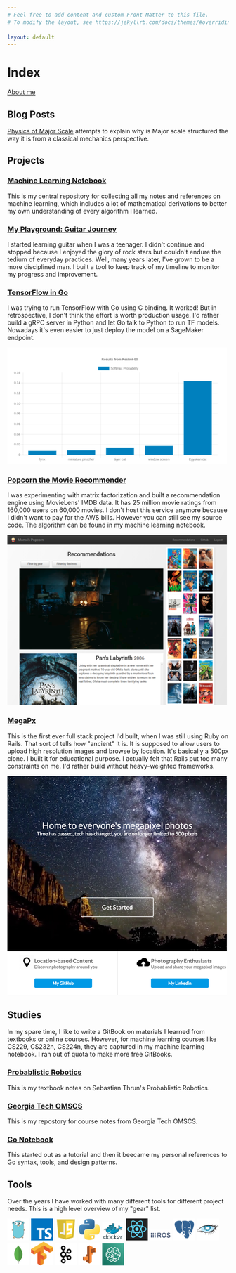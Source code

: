 ```yaml
---
# Feel free to add content and custom Front Matter to this file.
# To modify the layout, see https://jekyllrb.com/docs/themes/#overriding-theme-defaults

layout: default
---
```


# Index

[About me](http://playground-dev.eba-ktvvwwav.us-west-2.elasticbeanstalk.com/about)

## Blog Posts

[Physics of Major Scale](./001_physics_of_major_scale) attempts to explain why is Major scale
structured the way it is from a classical mechanics perspective.

## Projects

### [Machine Learning Notebook](https://calvinfeng.gitbook.io/machine-learning-notebook/)

This is my central repository for collecting all my notes and references on machine learning, which
includes a lot of mathematical derivations to better my own understanding of every algorithm I learned.

### [My Playground: Guitar Journey](http://playground-dev.eba-ktvvwwav.us-west-2.elasticbeanstalk.com/)

I started learning guitar when I was a teenager. I didn't continue and stopped because I enjoyed the
glory of rock stars but couldn't endure the tedium of everyday practices. Well, many years later,
I've grown to be a more disciplined man. I built a tool to keep track of my timeline to monitor my
progress and improvement.

### [TensorFlow in Go](https://github.com/calvinfeng/tensorgo)

I was trying to run TensorFlow with Go using C binding. It worked! But in retrospective, I don't
think the effort is worth production usage. I'd rather build a gRPC server in Python and let Go talk
to Python to run TF models. Nowadays it's even easier to just deploy the model on a SageMaker endpoint.

<img alt="TensorGo" width="500" src="assets/screenshot/tensorgo.png" />

### [Popcorn the Movie Recommender](https://github.com/calvinfeng/popcorn)

I was experimenting with matrix factorization and built a recommendation engine using MovieLens'
IMDB data. It has 25 million movie ratings from 160,000 users on 60,000 movies. I don't host this
service anymore because I didn't want to pay for the AWS bills. However you can still see my
source code. The algorithm can be found in my machine learning notebook.

<img alt="Popcorn" width="500" src="assets/screenshot/popcorn.png" />

### [MegaPx](https://github.com/calvinfeng/megapx)

This is the first ever full stack project I'd built, when I was still using Ruby on Rails. That
sort of tells how "ancient" it is. It is supposed to allow users to upload high resolution images
and browse by location. It's basically a 500px clone. I built it for educational purpose. I actually
felt that Rails put too many constraints on me. I'd rather build without heavy-weighted frameworks.

<img alt="MegaPx" width="500" src="assets/screenshot/megapx.png" />

## Studies

In my spare time, I like to write a GitBook on materials I learned from textbooks or online courses.
However, for machine learning courses like CS229, CS232n, CS224n, they are captured in my machine
learning notebook. I ran out of quota to make more free GitBooks.

### [Probablistic Robotics](https://calvinfeng.gitbook.io/probabilistic-robotics/)

This is my textbook notes on Sebastian Thrun's Probablistic Robotics.

### [Georgia Tech OMSCS](https://calvinfeng.gitbook.io/omscs/)

This is my repostory for course notes from Georgia Tech OMSCS.

### [Go Notebook](https://calvinfeng.gitbook.io/gonotebook/)

This started out as a tutorial and then it beecame my personal references to Go syntax, tools, and
design patterns.

## Tools

Over the years I have worked with many different tools for different project needs. This is a high
level overview of my "gear" list.

<img alt="Golang" width="50" src="assets/img/golang.png" />
<img alt="TypeScript" width="50" src="assets/img/typescript.png" />
<img alt="JavaScript" width="50" src="assets/img/javascript.png" />
<img alt="Python" width="50" src="assets/img/python.png" />
<img alt="Docker" width="50" src="assets/img/docker.png" />
<img alt="React" width="50" src="assets/img/react.png" />
<img alt="ROS" width="50" src="assets/img/ros.png" />
<img alt="PostgreSQL" width="50" src="assets/img/postgresql.png" />
<img alt="Cassandra" width="50" src="assets/img/cassandra.png" />
<img alt="MongoDB" width="50" src="assets/img/mongodb.png" />
<img alt="Tensorflow" width="50" src="assets/img/tensorflow.svg" />
<img alt="Apache Kafka" width="50" src="assets/img/kafka.png" />
<img alt="AWS Elastic Beanstalk" width="50" src="assets/img/elasticbeanstalk.png">
<img alt="AWS SageMaker" width="50" src="assets/img/sagemaker.png">
